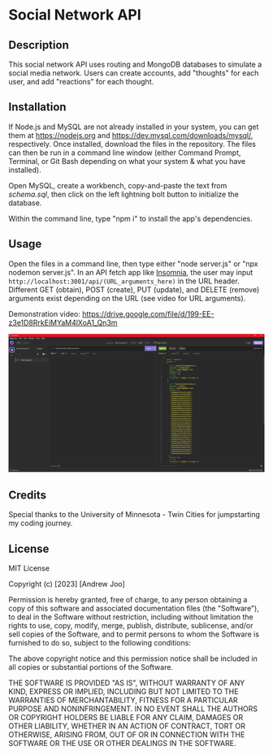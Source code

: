 # Social Network API

## Description

This social network API uses routing and MongoDB databases to simulate a social media network. Users can create accounts, add "thoughts" for each user, and add "reactions" for each thought.

## Installation

If Node.js and MySQL are not already installed in your system, you can get them at <https://nodejs.org> and <https://dev.mysql.com/downloads/mysql/>, respectively. Once installed, download the files in the repository. The files can then be run in a command line window (either Command Prompt, Terminal, or Git Bash depending on what your system & what you have installed).

Open MySQL, create a workbench, copy-and-paste the text from *schema.sql*, then click on the left lightning bolt button to initialize the database.

Within the command line, type "npm i" to install the app's dependencies.

## Usage

Open the files in a command line, then type either "node server.js" or "npx nodemon server.js". In an API fetch app like [Insomnia](https://insomnia.rest/), the user may input `http://localhost:3001/api/(URL_arguments_here)` in the URL header. Different GET (obtain), POST (create), PUT (update), and DELETE (remove) arguments exist depending on the URL (see video for URL arguments).

Demonstration video: <https://drive.google.com/file/d/199-EE-z3e1D8RrkEiMYaM4lXoA1_Qn3m>

![Social Network API Example](assets/screenshot.jpg)

## Credits

Special thanks to the University of Minnesota - Twin Cities for jumpstarting my coding journey.

## License

MIT License

Copyright (c) [2023] [Andrew Joo]

Permission is hereby granted, free of charge, to any person obtaining a copy
of this software and associated documentation files (the "Software"), to deal
in the Software without restriction, including without limitation the rights
to use, copy, modify, merge, publish, distribute, sublicense, and/or sell
copies of the Software, and to permit persons to whom the Software is
furnished to do so, subject to the following conditions:

The above copyright notice and this permission notice shall be included in all
copies or substantial portions of the Software.

THE SOFTWARE IS PROVIDED "AS IS", WITHOUT WARRANTY OF ANY KIND, EXPRESS OR
IMPLIED, INCLUDING BUT NOT LIMITED TO THE WARRANTIES OF MERCHANTABILITY,
FITNESS FOR A PARTICULAR PURPOSE AND NONINFRINGEMENT. IN NO EVENT SHALL THE
AUTHORS OR COPYRIGHT HOLDERS BE LIABLE FOR ANY CLAIM, DAMAGES OR OTHER
LIABILITY, WHETHER IN AN ACTION OF CONTRACT, TORT OR OTHERWISE, ARISING FROM,
OUT OF OR IN CONNECTION WITH THE SOFTWARE OR THE USE OR OTHER DEALINGS IN THE
SOFTWARE.
